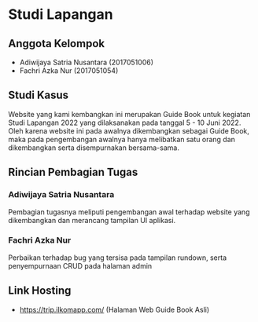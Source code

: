 # Studi Lapangan
## Anggota Kelompok
- Adiwijaya Satria Nusantara (2017051006)
- Fachri Azka Nur (2017051054)
## Studi Kasus
Website yang kami kembangkan ini merupakan Guide Book untuk kegiatan Studi Lapangan 2022 yang dilaksanakan pada tanggal 5 - 10 Juni 2022. Oleh karena website ini pada awalnya dikembangkan sebagai Guide Book, maka pada pengembangan awalnya hanya melibatkan satu orang dan dikembangkan serta disempurnakan bersama-sama.
## Rincian Pembagian Tugas
### Adiwijaya Satria Nusantara
Pembagian tugasnya meliputi pengembangan awal terhadap website yang dikembangkan dan merancang tampilan UI aplikasi.
### Fachri Azka Nur
Perbaikan terhadap bug yang tersisa pada tampilan rundown, serta penyempurnaan CRUD pada halaman admin
## Link Hosting
- https://trip.ilkomapp.com/ (Halaman Web Guide Book Asli)
